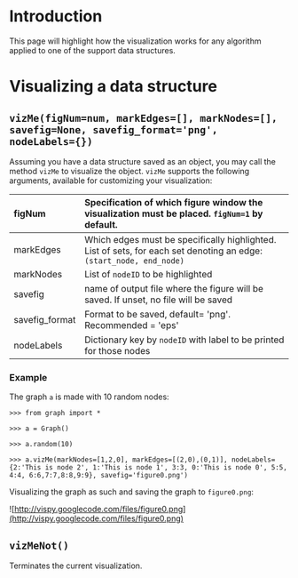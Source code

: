 # Introduction #

This page will highlight how the visualization works for any algorithm applied to one of the support data structures.

# Visualizing a data structure #
## `vizMe(figNum=num, markEdges=[], markNodes=[], savefig=None, savefig_format='png', nodeLabels={})` ##
Assuming you have a data structure saved as an object, you may call the method `vizMe` to visualize the object. `vizMe` supports the following arguments, available for customizing your visualization:

| figNum       | Specification of which figure window the visualization must be placed. `figNum=1` by default. |
|:-------------|:----------------------------------------------------------------------------------------------|
| markEdges    | Which edges must be specifically highlighted. List of sets, for each set denoting an edge: `(start_node, end_node)` |
| markNodes    | List of `nodeID` to be highlighted                                                            |
| savefig       | name of output file where the figure will be saved. If unset, no file will be saved           |
| savefig\_format | Format to be saved, default= 'png'. Recommended = 'eps'                                       |
| nodeLabels   | Dictionary key by `nodeID` with label to be printed for those nodes                           |

### Example ###
The graph `a` is made with 10 random nodes:

`>>> from graph import *`

`>>> a = Graph()`

`>>> a.random(10)`

`>>> a.vizMe(markNodes=[1,2,0], markEdges=[(2,0),(0,1)], nodeLabels={2:'This is node 2', 1:'This is node 1', 3:3, 0:'This is node 0', 5:5, 4:4, 6:6,7:7,8:8,9:9}, savefig='figure0.png')`

Visualizing the graph as such and saving the graph to `figure0.png`:

![http://vispy.googlecode.com/files/figure0.png](http://vispy.googlecode.com/files/figure0.png)


## `vizMeNot()` ##
Terminates the current visualization.